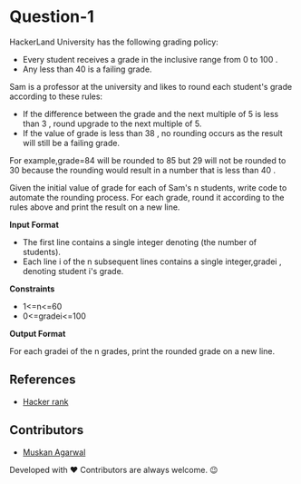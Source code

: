 # Question-1

HackerLand University has the following grading policy:

- Every student receives a grade in the inclusive range from 0 to 100 .
- Any less than 40 is a failing grade.

Sam is a professor at the university and likes to round each student's grade according to these rules:

- If the difference between the grade and the next multiple of 5 is less than 3 , round upgrade to the next multiple of 5.
- If the value of grade is less than 38 , no rounding occurs as the result will still be a failing grade.


For example,grade=84 will be rounded to 85 but 29 will not be rounded to 30 because the rounding would result in a number that is less than 40 .

Given the initial value of grade for each of Sam's n students, write code to automate the rounding process. For each grade, round it according to the rules above and print the result on a new line.

**Input Format**

- The first line contains a single integer denoting (the number of students).
- Each line i of the n subsequent lines contains a single integer,gradei , denoting student i's grade.

**Constraints**

- 1<=n<=60
- 0<=gradei<=100

**Output Format**

For each gradei of the n grades, print the rounded grade on a new line.

## References

-	[Hacker rank](https://www.hackerrank.com/challenges/grading/problem)

## Contributors

-	[Muskan Agarwal](https://github.com/musu1409)

Developed with :heart: Contributors are always welcome. :wink:

